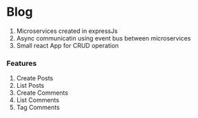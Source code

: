# Blog

1. Microservices created in expressJs 
2. Async communicatin using event bus between microservices
3. Small react App for CRUD operation

   
### Features
1. Create Posts
2. List Posts
3. Create Comments
4. List Comments
5. Tag Comments
